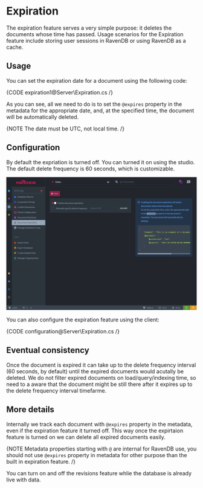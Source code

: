 ﻿# Expiration

The expiration feature serves a very simple purpose: it deletes the documents whose time has passed. 
Usage scenarios for the Expiration feature include storing user sessions in RavenDB or using RavenDB as a cache.

## Usage
You can set the expiration date for a document using the following code:

{CODE expiration1@Server\Expiration.cs /}

As you can see, all we need to do is to set the `@expires` property in the metadata for the appropriate date, and, at the specified time, the document will be automatically deleted.

{NOTE The date must be UTC, not local time. /}

## Configuration
By default the expriation is turned off. You can turned it on using the studio. 
The default delete frequency is 60 seconds, which is customizable.

![Configuring expiration feature on the database](images/configure-expiration.png)

You can also configure the expiration feature using the client:

{CODE configuration@Server\Expiration.cs /}

## Eventual consistency
Once the document is expired it can take up to the delete frequency interval (60 seconds, by default) until the expired documents would acutally be deleted. 
We do not filter expired documents on load/query/indexing time, so need to a aware that the document might be still there after it expires up to the delete frequency interval timefarme.

## More details
Internally we track each document with `@expires` property in the metadata, even if the expiration feature it turned off. 
This way once the expirtaion feature is turned on we can delete all expired documents easily.

{NOTE Metadata properties starting with `@` are internal for RavenDB use, you should not use `@expires` property in metadata for other purpose than the built in expiration feature. /}

You can turn on and off the revisions feature whlie the database is already live with data.
